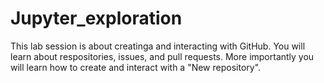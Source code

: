 # Jupyter_exploration
This lab session is about creatinga and interacting with GitHub. You will learn about respositories, issues, and pull requests. More importantly you will learn how to create and interact with a "New repository".
